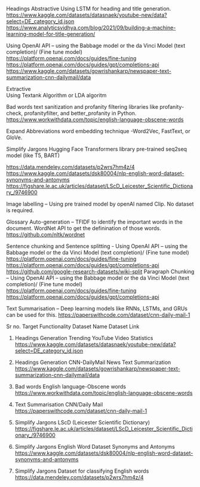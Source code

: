 Headings 
Abstractive
Using LSTM for heading and title generation.
https://www.kaggle.com/datasets/datasnaek/youtube-new/data?select=DE_category_id.json
https://www.analyticsvidhya.com/blog/2021/09/building-a-machine-learning-model-for-title-generation/

Using OpenAI API – using the Babbage model or the da Vinci Model (text completion)/ (Fine tune model)
https://platform.openai.com/docs/guides/fine-tuning
https://platform.openai.com/docs/guides/gpt/completions-api
https://www.kaggle.com/datasets/gowrishankarp/newspaper-text-summarization-cnn-dailymail/data

Extractive	
Using Textank Algorithm or LDA algoritm

Bad words
text sanitization and profanity filtering libraries like profanity-check, profanityfilter, and better_profanity in Python.
https://www.workwithdata.com/topic/english-language-obscene-words

Expand Abbreviations
word embedding technique -Word2Vec, FastText, or GloVe.

Simplify Jargons
Hugging Face Transformers library
pre-trained seq2seq model (like T5, BART)

https://data.mendeley.com/datasets/p2wrs7hm4z/4
https://www.kaggle.com/datasets/dsk80004/nlp-english-word-dataset-synonyms-and-antonyms
https://figshare.le.ac.uk/articles/dataset/LScD_Leicester_Scientific_Dictionary_/9746900

Image labelling – Using pre trained model by openAI named Clip. No dataset is required.

Glossary Auto-generation – TFIDF to identify the important words in the document. 
WordNet API to get the definination of those words.
https://github.com/nltk/wordnet

Sentence chunking and Sentence splitting - Using OpenAI API – using the Babbage model or the da Vinci Model (text completion)/ (Fine tune model)
https://platform.openai.com/docs/guides/fine-tuning
https://platform.openai.com/docs/guides/gpt/completions-api
https://github.com/google-research-datasets/wiki-split
Paragraph Chunking – Using OpenAI API – using the Babbage model or the da Vinci Model (text completion)/ (Fine tune model)
https://platform.openai.com/docs/guides/fine-tuning
https://platform.openai.com/docs/guides/gpt/completions-api

Text Summarisation –
Deep learning models like RNNs, LSTMs, and GRUs can be used for this.
https://paperswithcode.com/dataset/cnn-daily-mail-1


Sr no.	Target Functionality	Dataset Name	Dataset Link
1.	Headings Generation	Trending YouTube Video Statistics	https://www.kaggle.com/datasets/datasnaek/youtube-new/data?select=DE_category_id.json

2.	Headings Generation	CNN-DailyMail News Text Summarization	https://www.kaggle.com/datasets/gowrishankarp/newspaper-text-summarization-cnn-dailymail/data

3.	Bad words	English language-Obscene words	https://www.workwithdata.com/topic/english-language-obscene-words

4.	Text Summarisation	CNN/Daily Mail	https://paperswithcode.com/dataset/cnn-daily-mail-1

5.	Simplify Jargons
	LScD (Leicester Scientific Dictionary)	https://figshare.le.ac.uk/articles/dataset/LScD_Leicester_Scientific_Dictionary_/9746900

6.	Simplify Jargons
	English Word Dataset Synonyms and Antonyms	https://www.kaggle.com/datasets/dsk80004/nlp-english-word-dataset-synonyms-and-antonyms

7.	Simplify Jargons
	Dataset for classifying English words	https://data.mendeley.com/datasets/p2wrs7hm4z/4


